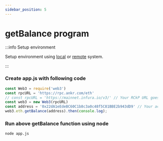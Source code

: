 ```yaml
---
sidebar_position: 5
---
```


# getBalance program

:::info Setup environment

Setup environment using [local](../setup/setup-web3js.md) or [remote](codespaces.md) system.

:::
### Create app.js with following code

```js
const Web3 = require('web3')
const rpcURL = 'https://rpc.ankr.com/eth'
// const rpcURL = 'https://mainnet.infura.io/v3/' // Your RCkP URL goes here
const web3 = new Web3(rpcURL)
const address = '0x22dA1eEdeBC60C1b8c3a0c48f5C81BBE2b943dD9' // Your account address goes here
web3.eth.getBalance(address).then(console.log);
```

### Run above getBalance function using node

```
node app.js
```